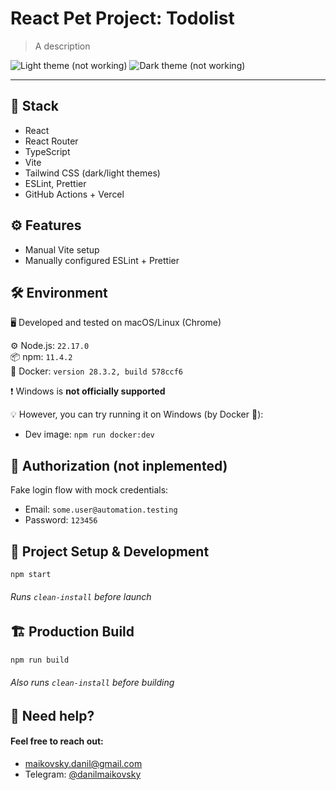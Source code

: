# React Pet Project: Todolist

> A description

![Light theme](./screenshots/light.png) (not working)
![Dark theme](./screenshots/dark.png) (not working)

---

## 🧰 Stack

- React
- React Router
- TypeScript
- Vite
- Tailwind CSS (dark/light themes)
- ESLint, Prettier
- GitHub Actions + Vercel

## ⚙️ Features

- Manual Vite setup
- Manually configured ESLint + Prettier

## 🛠️ Environment

🖥️ Developed and tested on macOS/Linux (Chrome)

⚙️ Node.js: `22.17.0`  
📦 npm: `11.4.2`  
🐳 Docker: `version 28.3.2, build 578ccf6`

❗ Windows is **not officially supported**

💡 However, you can try running it on Windows (by Docker 🐳):

- Dev image: `npm run docker:dev`

## 🔐 Authorization (not inplemented)

Fake login flow with mock credentials:

- Email: `some.user@automation.testing`
- Password: `123456`

## 🧪 Project Setup & Development

```sh
npm start
```

###### Runs `clean-install` before launch

## 🏗️ Production Build

```sh
npm run build
```

###### Also runs `clean-install` before building

## 🧃 Need help?

#### Feel free to reach out:

- maikovsky.danil@gmail.com
- Telegram: [@danilmaikovsky](https://t.me/danilmaikovsky)

